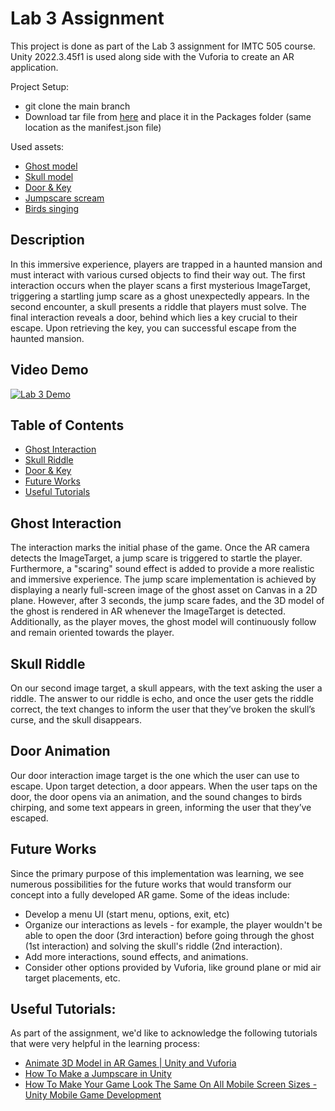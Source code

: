 # Lab 3 Assignment
This project is done as part of the Lab 3 assignment for IMTC 505 course.
Unity 2022.3.45f1 is used along side with the Vuforia to create an AR application.

Project Setup:
- git clone the main branch
- Download tar file from [here](https://ubcca-my.sharepoint.com/personal/rishav_banerjee_ubc_ca/_layouts/15/onedrive.aspx?web=1&FolderCTID=0x01200065E0FC61426B254A8E0113D801234410&id=%2Fpersonal%2Frishav%5Fbanerjee%5Fubc%5Fca%2FDocuments%2FIMTC%20505%20%28%2724%29%2FARcheologists%2FLab%203%20Assignment) and place it in the Packages folder (same location as the manifest.json file)

Used assets:
- [Ghost model](https://poly.pizza/m/Iip30bDHmu)
- [Skull model](https://poly.pizza/m/EAsVEJwsv7)
- [Door & Key](https://assetstore.unity.com/packages/tools/physics/interactive-physical-door-pack-163249)
- [Jumpscare scream](https://pixabay.com/sound-effects/cartoon-scream-1-6835/)
- [Birds singing](https://pixabay.com/sound-effects/birds-singing-nature-sounds-8001/)

## Description
In this immersive experience, players are trapped in a haunted mansion and must interact with various cursed objects to find their way out. The first interaction occurs when the player scans a first mysterious ImageTarget, triggering a startling jump scare as a ghost unexpectedly appears. In the second encounter, a skull presents a riddle that players must solve. The final interaction reveals a door, behind which lies a key crucial to their escape. Upon retrieving the key, you can successful escape from the haunted mansion.

 ## Video Demo
[![Lab 3 Demo](https://img.youtube.com/vi/pSJjJyXLfZ8/0.jpg)](https://youtube.com/shorts/pSJjJyXLfZ8?feature=share)

## Table of Contents
- [Ghost Interaction](#ghost-interaction)
- [Skull Riddle](#skull-riddle)
- [Door & Key](#door-animation)
- [Future Works](#future-works)
- [Useful Tutorials](#useful-tutorials)

## Ghost Interaction
The interaction marks the initial phase of the game. Once the AR camera detects the ImageTarget, a jump scare is triggered to startle the player. Furthermore, a "scaring" sound effect is added to provide a more realistic and immersive experience. The jump scare implementation is achieved by displaying a nearly full-screen image of the ghost asset on Canvas in a 2D plane. However, after 3 seconds, the jump scare fades, and the 3D model of the ghost is rendered in AR whenever the ImageTarget is detected. Additionally, as the player moves, the ghost model will continuously follow and remain oriented towards the player.  

## Skull Riddle
On our second image target, a skull appears, with the text asking the user a riddle. The answer to our riddle is echo, and once the user gets the riddle correct, the text changes to inform the user that they’ve broken the skull’s curse, and the skull disappears. 

## Door Animation
Our door interaction image target is the one which the user can use to escape. Upon target detection, a door appears. When the user taps on the door, the door opens via an animation, and the sound changes to birds chirping, and some text appears in green, informing the user that they’ve escaped.  

## Future Works
Since the primary purpose of this implementation was learning, we see numerous possibilities for the future works that would transform our concept into a fully developed AR game. Some of the ideas include:
- Develop a menu UI (start menu, options, exit, etc)
- Organize our interactions as levels - for example, the player wouldn't be able to open the door (3rd interaction) before going through the ghost (1st interaction) and solving the skull's riddle (2nd interaction).
- Add more interactions, sound effects, and animations.
- Consider other options provided by Vuforia, like ground plane or mid air target placements, etc.

## Useful Tutorials:
As part of the assignment, we'd like to acknowledge the following tutorials that were very helpful in the learning process: 
- [Animate 3D Model in AR Games | Unity and Vuforia](https://www.youtube.com/watch?v=lCu4z7CNELA)
- [How To Make a Jumpscare in Unity](https://www.youtube.com/watch?v=peNVI0O9mxY)
- [How To Make Your Game Look The Same On All Mobile Screen Sizes - Unity Mobile Game Development](https://www.youtube.com/watch?v=KxwxZea0KAg)
